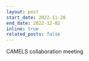 ```yaml
---
layout: post
start_date: 2022-11-28
end_date: 2022-12-02
inline: true
related_posts: false
---
```


CAMELS collaboration meeting
